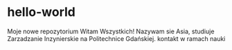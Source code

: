 # hello-world
Moje nowe repozytorium
Witam Wszystkich! Nazywam sie Asia, studiuje Zarzadzanie Inzynierskie na Politechnice Gdańskiej.
kontakt w ramach nauki
